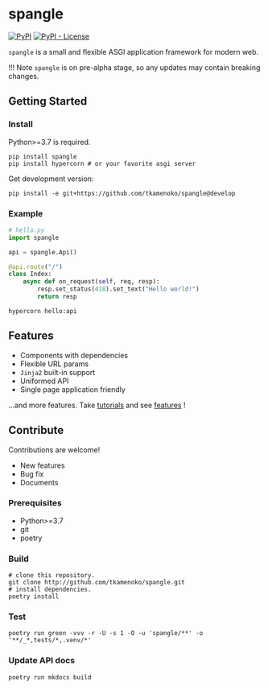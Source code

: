 # spangle

[![PyPI](https://img.shields.io/pypi/v/spangle)](https://pypi.org/project/spangle/)
[![PyPI - License](https://img.shields.io/pypi/l/spangle)](https://pypi.org/project/spangle/)

`spangle` is a small and flexible ASGI application framework for modern web.

!!! Note
`spangle` is on pre-alpha stage, so any updates may contain breaking changes.

## Getting Started

### Install

Python>=3.7 is required.

```shell
pip install spangle
pip install hypercorn # or your favorite asgi server
```

Get development version:

```shell
pip install -e git+https://github.com/tkamenoko/spangle@develop
```

### Example

```python
# hello.py
import spangle

api = spangle.Api()

@api.route("/")
class Index:
    async def on_request(self, req, resp):
        resp.set_status(418).set_text("Hello world!")
        return resp

```

```shell
hypercorn hello:api
```

## Features

- Components with dependencies
- Flexible URL params
- `Jinja2` built-in support
- Uniformed API
- Single page application friendly

...and more features. Take [tutorials](/introduction) and see [features](/advanced/index) !

## Contribute

Contributions are welcome!

- New features
- Bug fix
- Documents

### Prerequisites

- Python>=3.7
- git
- poetry

### Build

```shell
# clone this repository.
git clone http://github.com/tkamenoko/spangle.git
# install dependencies.
poetry install
```

### Test

```shell
poetry run green -vvv -r -U -s 1 -O -u 'spangle/**' -o '**/_*,tests/*,.venv/*'
```

### Update API docs

```shell
poetry run mkdocs build
```
